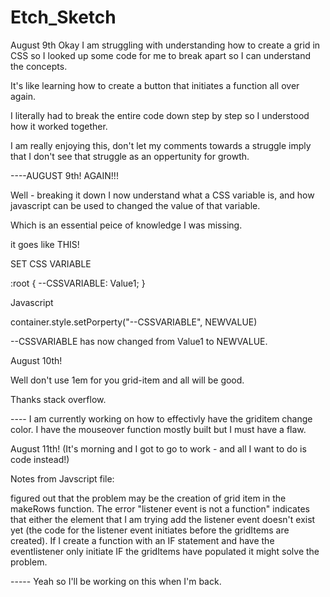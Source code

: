 # Etch_Sketch

August 9th
Okay I am struggling with understanding how to create a grid in CSS so I looked up some code for me to break apart so I can understand the concepts.

It's like learning how to create a button that initiates a function all over again.

I literally had to break the entire code down step by step so I understood how it worked together.

I am really enjoying this, don't let my comments towards a struggle imply that I don't see that struggle as an oppertunity for growth.

----AUGUST 9th! AGAIN!!!

Well - breaking it down I now understand what a CSS variable is, and how javascript can be used to changed the value of that variable.

Which is an essential peice of knowledge I was missing.

it goes like THIS!

SET CSS VARIABLE

:root {
--CSSVARIABLE: Value1;
}

Javascript

container.style.setPorperty("--CSSVARIABLE", NEWVALUE)

--CSSVARIABLE has now changed from Value1 to NEWVALUE.

August 10th!

Well don't use 1em for you grid-item and all will be good.

Thanks stack overflow.

---- I am currently working on how to effectivly have the griditem change color. I have the mouseover function mostly built but I must have a flaw.

August 11th! (It's morning and I got to go to work - and all I want to do is code instead!)

Notes from Javscript file:

figured out that the problem may be the creation of grid item
in the makeRows function. The error "listener event is not a function"
indicates that either the element that I am trying add the listener event
doesn't exist yet (the code for the listener event initiates before the
gridItems are created). If I create a function with an IF statement and
have the eventlistener only initiate IF the gridItems have populated it might
solve the problem.

----- Yeah so I'll be working on this when I'm back.
